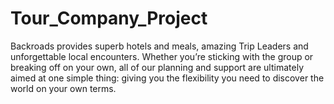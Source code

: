 # Tour_Company_Project
 Backroads provides superb hotels and meals, amazing Trip Leaders and unforgettable local encounters. Whether you’re sticking with the group or breaking off on your own, all of our planning and support are ultimately aimed at one simple thing: giving you the flexibility you need to discover the world on your own terms.
